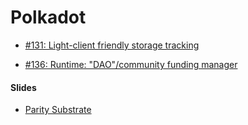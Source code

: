 Polkadot
========

- [#131: Light-client friendly storage tracking](https://github.com/paritytech/polkadot/issues/131)

- [#136: Runtime: "DAO"/community funding manager](https://github.com/paritytech/polkadot/issues/136)


#### Slides

- [Parity Substrate](http://slides.com/paritytech/paritysubstrate#/)
